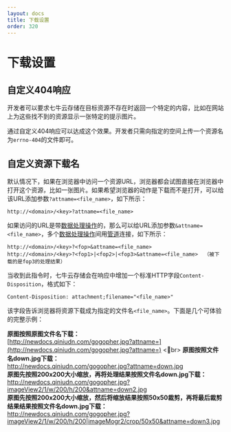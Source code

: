 ```yaml
---
layout: docs
title: 下载设置
order: 320
---
```


<a id="download-settings"></a>
# 下载设置

<a id="404-not-found"></a>
## 自定义404响应

开发者可以要求七牛云存储在目标资源不存在时返回一个特定的内容，比如在网站上为这些找不到的资源显示一张特定的提示图片。

通过自定义404响应可以达成这个效果。开发者只需向指定的空间上传一个资源名为`errno-404`的文件即可。

<a id="download-friendly-name"></a>
## 自定义资源下载名

默认情况下，如果在浏览器中访问一个资源URL，浏览器都会试图直接在浏览器中打开这个资源，比如一张图片。如果希望浏览器的动作是下载而不是打开，可以给该URL添加参数`?attname=<file_name>`，如下所示：

```
http://<domain>/<key>?attname=<file_name>
```

如果访问的URL是带[数据处理操作](/docs/v6/api/overview/fop/index.html)的，那么可以给URL添加参数`&attname=<file_name>`，多个[数据处理操作](/docs/v6/api/overview/fop/index.html)间用[管道](/docs/v6/api/overview/fop/pipeline.html)连接，如下所示：

```
http://<domain>/<key>?<fop>&attname=<file_name>
http://<domain>/<key>?<fop1>|<fop2>|<fop3>&attname=<file_name>  （被下载的是fop3的处理结果）

```

当收到此指令时，七牛云存储会在响应中增加一个标准HTTP字段`Content-Disposition`，格式如下：

```
Content-Disposition: attachment;filename="<file_name>"
```

该字段告诉浏览器将资源下载成为指定的文件名`<file_name>`。下面是几个可体验的完整示例：

**原图按照原图文件名下载：**<br>
[http://newdocs.qiniudn.com/gogopher.jpg?attname=](http://newdocs.qiniudn.com/gogopher.jpg?attname=) 
<br>
**原图按照文件名down.jpg下载：**<br>
<http://newdocs.qiniudn.com/gogopher.jpg?attname=down.jpg><br>
**原图先按照200x200大小缩放，再将处理结果按照文件名down.jpg下载：**<br>
<http://newdocs.qiniudn.com/gogopher.jpg?imageView2/1/w/200/h/200&attname=down2.jpg><br>
**原图先按照200x200大小缩放，然后将缩放结果按照50x50裁剪，再将最后裁剪结果结果按照文件名down.jpg下载：**<br>
<http://newdocs.qiniudn.com/gogopher.jpg?imageView2/1/w/200/h/200|imageMogr2/crop/50x50&attname=down3.jpg>
